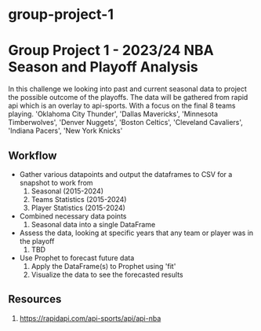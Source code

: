 # group-project-1

# Group Project 1 - 2023/24 NBA Season and Playoff Analysis

In this challenge we looking into past and current seasonal data to project the possible outcome of the playoffs. The data will be gathered from rapid api which is an overlay to api-sports. With a focus on the final 8 teams playing.
'Oklahoma City Thunder', 'Dallas Mavericks', 'Minnesota Timberwolves', 'Denver Nuggets', 'Boston Celtics', 'Cleveland Cavaliers', 'Indiana Pacers', 'New York Knicks'

## Workflow

- Gather various datapoints and output the dataframes to CSV for a snapshot to work from
    1. Seasonal (2015-2024)
    2. Teams Statistics (2015-2024)
    4. Player Statistics (2015-2024)
- Combined necessary data points
    1. Seasonal data into a single DataFrame
- Assess the data, looking at specific years that any team or player was in the playoff
    1. TBD
- Use Prophet to forecast future data
    1. Apply the DataFrame(s) to Prophet using 'fit'
    2. Visualize the data to see the forecasted results

## Resources
1. https://rapidapi.com/api-sports/api/api-nba